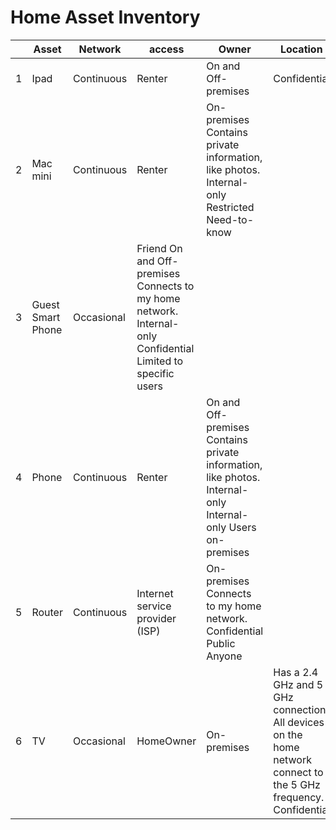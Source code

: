 # Home Asset Inventory

|	|Asset|	Network| access|	Owner|	Location|	Notes|	Sensitivity|
|---|---|---|---|---|---|---|---|
|1	|Ipad	|Continuous	|Renter	|On and Off-premises		|Confidential		|Categories	|Access |designation|
|2	|Mac mini	|Continuous	|Renter	|On-premises	Contains private information, like photos.	Internal-only		Restricted	Need-to-know
|3	|Guest Smart Phone	|Occasional	|Friend	On and Off-premises	Connects to my home network.	Internal-only		Confidential	Limited to specific users
|4	|Phone	|Continuous	|Renter	|On and Off-premises	Contains private information, like photos.	Internal-only		Internal-only	Users on-premises
|5	|Router	|Continuous	|Internet service provider (ISP)	|On-premises	Connects to my home network.	Confidential		Public	Anyone
|6	|TV	|Occasional	|HomeOwner	|On-premises	|Has a 2.4 GHz and 5 GHz connection. All devices on the home network connect to the 5 GHz frequency.	Confidential
